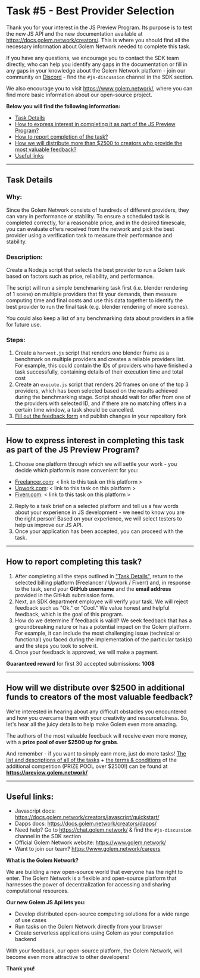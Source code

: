 # Task #5 - Best Provider Selection

Thank you for your interest in the JS Preview Program. Its purpose is to test the new JS API and the new documentation 
available at https://docs.golem.network/creators/. This is where you should find all the necessary information about 
Golem Network needed to complete this task. 

If you have any questions, we encourage you to contact the SDK team directly, who can help you identify any gaps 
in the documentation or fill in any gaps in your knowledge about the Golem Network platform - join our community on 
[Discord](https://chat.golem.network/) - find the `#js-discussion` channel in the SDK section. 

We also encourage you to visit https://www.golem.network/, where you can find more basic information about our open-source project.

**Below you will find the following information:**

- [Task Details](#task-details)
- [How to express interest in completing it as part of the JS Preview Program?](#how-to-express-interest-in-completing-this-task-as-part-of-the-js-preview-program)
- [How to report completion of the task?](#how-to-report-completing-this-task)
- [How we will distribute more than $2500 to creators who provide the most valuable feedback?](#how-will-we-distribute-over-2500-in-additional-funds-to-creators-of-the-most-valuable-feedback)
- [Useful links](#useful-links-)

---

## Task Details

### Why:

Since the Golem Network consists of hundreds of different providers, they can vary in performance or stability. 
To ensure a scheduled task is completed correctly, for a reasonable price, and in the desired timescale, 
you can evaluate offers received from the network and pick the best provider using a verification task to measure their performance and stability.

### Description: 

Create a Node.js script that selects the best provider to run a Golem task based on factors such as price, reliability, and performance. 

The script will run a simple benchmarking task first (i.e. blender rendering of 1 scene) on multiple providers that fit your demands, 
then measure computing time and final costs and use this data together to identify 
the best provider to run the final task (e.g. blender rendering of more scenes). 

You could also keep a list of any benchmarking data about providers in a file for future use.

### Steps:

1. Create a `harvest.js` script that renders one blender frame as a benchmark on multiple providers and creates a reliable providers list. For example, this could contain the IDs of providers who have finished a task successfully, containing details of their execution time and total cost
2. Create an `execute.js` script that renders 20 frames on one of the top 3 providers, which has been selected based on the results achieved during the benchmarking stage. Script should wait for offer from one of the providers with selected ID, and if there are no matching offers in a certain time window, a task should be cancelled.
3. [Fill out the feedback form](./FEEDBACK.md) and publish changes in your repository fork

---

## How to express interest in completing this task as part of the JS Preview Program?

1. Choose one platform through which we will settle your work - you decide which platform is more convenient for you:
  - [Freelancer.com](https://freelancer.com): < link to this task on this platform >
  - [Upwork.com](https://upwork.com): < link to this task on this platform >
  - [Fiverr.com](https://fiverr.com): < link to this task on this platform >

2. Reply to a task brief on a selected platform and tell us a few words about your experience in JS development - we need to know you are the right person! Based on your experience, we will select testers to help us improve our JS API.
3. Once your application has been accepted, you can proceed with the task.

---

## How to report completing this task?

1. After completing all the steps outlined in ["Task Details"](#task-details), return to the selected billing platform (Freelancer / Upwork / Fiverr) and, in response to the task, send your **GitHub username** and the **email address** provided in the GitHub submission form.
2. Next, an SDK department employee will verify your task. We will reject feedback such as "Ok." or "Cool." We value honest and helpful feedback, which is the goal of this program.
3. How do we determine if feedback is valid? We seek feedback that has a groundbreaking nature or has a potential impact on the Golem platform. For example, it can include the most challenging issue (technical or functional) you faced during the implementation of the particular task(s) and the steps you took to solve it.
4. Once your feedback is approved, we will make a payment.

**Guaranteed reward** for first 30 accepted submissions: **100$**

---

## How will we distribute over $2500 in additional funds to creators of the most valuable feedback?

We're interested in hearing about any difficult obstacles you encountered and how you overcame them with your creativity 
and resourcefulness. So, let's hear all the juicy details to help make Golem even more amazing. 

The authors of the most valuable feedback will receive even more money, with a **prize pool of over $2500 up for grabs**.

And remember - if you want to simply earn more, just do more tasks! 
[The list and descriptions of all of the tasks](../../README.md#available-tasks) + [the terms & conditions](../../TERMS_AND_CONDITIONS.md) of the additional competition (PRIZE POOL over $2500!) 
can be found at **https://preview.golem.network/**

---

## Useful links:

- Javascript docs: https://docs.golem.network/creators/javascript/quickstart/
- Dapps docs: https://docs.golem.network/creators/dapps/ 
- Need help? Go to https://chat.golem.network/ & find the `#js-discussion` channel in the SDK section
- Official Golem Network website: https://www.golem.network/
- Want to join our team? https://www.golem.network/careers 

**What is the Golem Network?**

We are building a new open-source world that everyone has the right to enter. 
The Golem Network is a flexible and open-source platform that harnesses the power of decentralization for 
accessing and sharing computational resources.

**Our new Golem JS Api lets you:**

- Develop distributed open-source computing solutions for a wide range of use cases
- Run tasks on the Golem Network directly from your browser
- Create serverless applications using Golem as your computation backend

With your feedback, our open-source platform, the Golem Network, will become even more attractive to other developers! 

**Thank you!**
